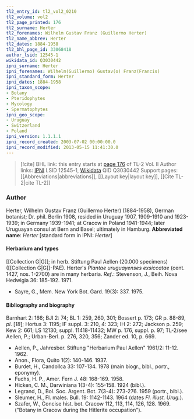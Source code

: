 ```yaml
---
tl2_entry_id: tl2_vol2_0210
tl2_volume: vol2
tl2_page_printed: 176
tl2_surname: Herter
tl2_forenames: Wilhelm Gustav Franz (Guillermo Herter)
tl2_name_abbrev: Herter
tl2_dates: 1884-1958
tl2_bhl_page_id: 33068418
author_lsid: 12545-1
wikidata_id: Q3030442
ipni_surname: Herter
ipni_forenames: Wilhelm(Guillermo) Gustav(o) Franz(Francis)
ipni_standard_form: Herter
ipni_dates: 1884-1958
ipni_taxon_scope: 
- Botany
- Pteridophytes
- Mycology
- Spermatophytes
ipni_geo_scope: 
- Uruguay
- Switzerland
- Poland
ipni_version: 1.1.1.1
ipni_record_created: 2003-07-02 00:00:00.0
ipni_record_modified: 2013-05-15 11:41:30.0
---
```


> [!cite] BHL link: this entry starts at [page 176](https://www.biodiversitylibrary.org/page/33068418) of TL-2 Vol. II
> Author links: [IPNI](https://www.ipni.org/a/12545-1) LSID 12545-1, [Wikidata](https://www.wikidata.org/wiki/Q3030442) QID Q3030442
> Support pages: [[Abbreviations|abbreviations]], [[Layout key|layout key]], [[Cite TL-2|cite TL-2]]

### Author

Herter, Wilhelm Gustav Franz (Guillermo Herter) (1884-1958), German botanist; Dr. phil. Berlin 1908, resided in Uruguay 1907, 1909-1910 and 1923-1939; in Germany 1939-1941; at Cracow in Poland 1941-1944; later Uruguayan consul at Bern and Basel; ultimately in Hamburg. 
**Abbreviated name**: *Herter* \[standard form in IPNI: *Herter*\]

#### Herbarium and types

[[Collection G|G]]; in herb. Stiftung Paul Aellen (20.000 specimens) ([[Collection G|G]]-PAE). Herter's *Plantae uruguayenses exsiccatae* (cent. 1427, nos. 1-2700) are in many herbaria.
*Ref*.: Stevenson, J., Beih. Nova Hedwigia 36: 185-192. 1971.
- Sayre, G., Mem. New York Bot. Gard. 19(3): 337. 1975.

#### Bibliography and biography

Barnhart 2: 166; BJI 2: 74; BL 1: 259, 260, 301; Bossert p. 173; GR p. 88-89, *pl*. \[*18*\]; Hortus 3: 1195; IF suppl. 3: 210, 4: 323; IH 2: 272; Jackson p. 259; Kew 2: 661; LS 12130, suppl. 11418-11432; MW p. 176, suppl. p. 97; TL-2/see Aellen, P.; Urban-Berl. p. 276, 320, 356; Zander ed. 10, p. 669.
- Aellen, P., Jahresber. Stiftung "Herbarium Paul Aellen" 1961/2: 11-12. 1962.
- Anon., Flora, Quito 1(2): 140-146. 1937.
- Burdet, H., Candollca 33: 107-134. 1978 (main biogr., bibl., portr., eponymy).
- Fuchs, H. P., Amer. Fern J. 48: 168-169. 1958.
- Hicken, C. M., Darwiniana 1(3-4): 155-158. 1924 (bibl.).
- Legrand, D., Bol. Soc. Argent. Bot. 7(3-4): 273-276. 1959 (portr., bibl.).
- Sleumer, H., Fl. males. Bull. 19: 1142-1143. 1964 (dates *Fl. illust. Urug.*).
- Szafer, W., Concise hist. bot. Cracow 112, 113, 114, 126, 128. 1969. ("Botany in Cracow during the Hitlerite occupation").


